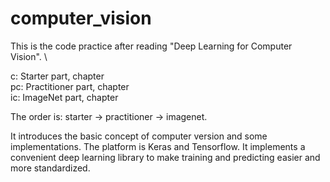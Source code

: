 # computer_vision

This is the code practice after reading "Deep Learning for Computer Vision". \

c: Starter part, chapter \
pc: Practitioner part, chapter \
ic: ImageNet part, chapter 

The order is: starter -> practitioner -> imagenet.

It introduces the basic concept of computer version and some implementations.
The platform is Keras and Tensorflow.
It implements a convenient deep learning library to make training and predicting easier and more standardized.